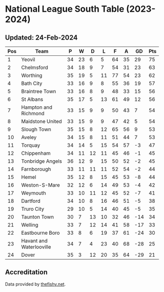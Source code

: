 # National League South Table (2023-2024)
## Updated: 24-Feb-2024

| Pos | Team | P | W | D | L | F | A | GD | Pts |
| --- | --- | --- | --- | --- | --- | --- | --- | --- | --- |
| 1 | Yeovil | 34 | 23 | 6 | 5 | 64 | 35 | 29 | 75 |
| 2 | Chelmsford | 34 | 18 | 9 | 7 | 54 | 31 | 23 | 63 |
| 3 | Worthing | 35 | 19 | 5 | 11 | 77 | 54 | 23 | 62 |
| 4 | Bath City | 33 | 16 | 9 | 8 | 55 | 36 | 19 | 57 |
| 5 | Braintree Town | 33 | 16 | 8 | 9 | 48 | 33 | 15 | 56 |
| 6 | St Albans | 35 | 17 | 5 | 13 | 61 | 49 | 12 | 56 |
| 7 | Hampton and Richmond | 33 | 15 | 9 | 9 | 50 | 43 | 7 | 54 |
| 8 | Maidstone United | 33 | 15 | 9 | 9 | 47 | 42 | 5 | 54 |
| 9 | Slough Town | 35 | 15 | 8 | 12 | 65 | 56 | 9 | 53 |
| 10 | Aveley | 34 | 15 | 8 | 11 | 51 | 44 | 7 | 53 |
| 11 | Torquay | 34 | 14 | 5 | 15 | 54 | 57 | -3 | 47 |
| 12 | Chippenham | 34 | 11 | 12 | 11 | 45 | 46 | -1 | 45 |
| 13 | Tonbridge Angels | 36 | 12 | 9 | 15 | 50 | 52 | -2 | 45 |
| 14 | Farnborough | 33 | 11 | 11 | 11 | 52 | 54 | -2 | 44 |
| 15 | Hemel | 35 | 12 | 8 | 15 | 45 | 53 | -8 | 44 |
| 16 | Weston-S-Mare | 32 | 12 | 6 | 14 | 49 | 53 | -4 | 42 |
| 17 | Weymouth | 33 | 10 | 11 | 12 | 45 | 52 | -7 | 41 |
| 18 | Dartford | 34 | 10 | 8 | 16 | 46 | 51 | -5 | 38 |
| 19 | Truro City | 29 | 10 | 5 | 14 | 40 | 45 | -5 | 35 |
| 20 | Taunton Town | 30 | 7 | 13 | 10 | 32 | 46 | -14 | 34 |
| 21 | Welling | 33 | 7 | 12 | 14 | 41 | 58 | -17 | 33 |
| 22 | Eastbourne Boro | 33 | 8 | 6 | 19 | 37 | 61 | -24 | 30 |
| 23 | Havant and Waterlooville | 34 | 7 | 4 | 23 | 40 | 68 | -28 | 25 |
| 24 | Dover | 35 | 3 | 12 | 20 | 35 | 64 | -29 | 21 |

## Accreditation 

Data provided by [thefishy.net](https://www.thefishy.net/).